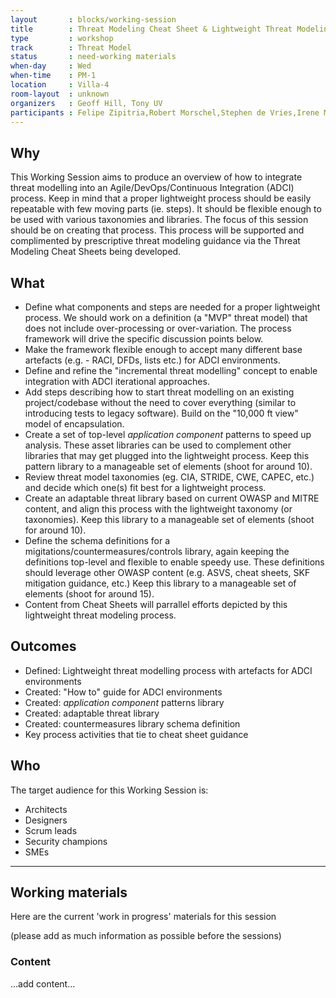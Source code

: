 ```yaml
---
layout       : blocks/working-session
title        : Threat Modeling Cheat Sheet & Lightweight Threat Modeling (Part I)
type         : workshop
track        : Threat Model
status       : need-working materials
when-day     : Wed
when-time    : PM-1
location     : Villa-4
room-layout  : unknown
organizers   : Geoff Hill, Tony UV
participants : Felipe Zipitria,Robert Morschel,Stephen de Vries,Irene Michlin, Steven Wierckx, Aruna Katugampola
---
```


## Why

This Working Session aims to produce an overview of how to integrate threat modelling into an Agile/DevOps/Continuous Integration (ADCI) process. Keep in mind that a proper lightweight process should be easily repeatable with few moving parts (ie. steps). It should be flexible enough to be used with various taxonomies and libraries.  The focus of this session should be on creating that process. This process will be supported and complimented by prescriptive threat modeling guidance via the Threat Modeling Cheat Sheets being developed.


## What 

- Define what components and steps are needed for a proper lightweight process. We should work on a definition (a "MVP" threat model) that does not include over-processing or over-variation. The process framework will drive the specific discussion points below.
- Make the framework flexible enough to accept many different base artefacts (e.g. - RACI, DFDs, lists etc.) for ADCI environments.
- Define and refine the "incremental threat modelling" concept to enable integration with ADCI iterational approaches.
- Add steps describing how to start threat modelling on an existing project/codebase without the need to cover everything (similar to introducing tests to legacy software). Build on the "10,000 ft view" model of encapsulation.
- Create a set of top-level *application component* patterns to speed up analysis. These asset libraries can be used to complement other libraries that may get plugged into the lightweight process. Keep this pattern library to a manageable set of elements  (shoot for around 10).
- Review threat model taxonomies (eg. CIA, STRIDE, CWE, CAPEC, etc.) and decide which one(s) fit best for a lightweight process.
- Create an adaptable threat library based on current OWASP and MITRE content, and align this process with the lightweight taxonomy (or taxonomies). Keep this library to a manageable set of elements (shoot for around 10).
- Define the schema definitions for a migitations/countermeasures/controls library, again keeping the definitions top-level and flexible to enable speedy use. These definitions should leverage other OWASP content (e.g. ASVS, cheat sheets, SKF mitigation guidance, etc.) Keep this library to a manageable set of elements (shoot for around 15).
- Content from Cheat Sheets will parrallel efforts depicted by this lightweight threat modeling process. 

## Outcomes

- Defined: Lightweight threat modelling process with artefacts for ADCI environments
- Created: "How to" guide for ADCI environments
- Created: *application component* patterns library
- Created: adaptable threat library
- Created: countermeasures library schema definition
- Key process activities that tie to cheat sheet guidance

## Who

The target audience for this Working Session is:

- Architects
- Designers
- Scrum leads
- Security champions
- SMEs

--- 

## Working materials

Here are the current 'work in progress' materials for this session 

(please add as much information as possible before the sessions)

### Content

...add content...
